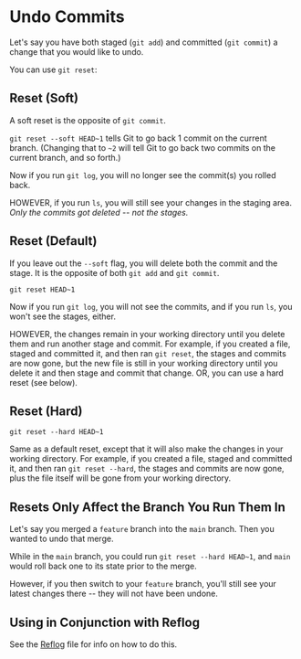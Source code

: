 # Undo Commits

Let's say you have both staged (`git add`) and committed (`git commit`) a change that you would like to undo.

You can use `git reset`:


## Reset (Soft)

A soft reset is the opposite of `git commit`.

`git reset --soft HEAD~1` tells Git to go back 1 commit on the current branch.  (Changing that to `~2` will tell Git to go back two commits on the current branch, and so forth.)

Now if you run `git log`, you will no longer see the commit(s) you rolled back.

HOWEVER, if you run `ls`, you will still see your changes in the staging area.  *Only the commits got deleted -- not the stages.*


## Reset (Default)

If you leave out the `--soft` flag, you will delete both the commit and the stage.  It is the opposite of both `git add` and `git commit`.

`git reset HEAD~1`

Now if you run `git log`, you will not see the commits, and if you run `ls`, you won't see the stages, either.

HOWEVER, the changes remain in your working directory until you delete them and run another stage and commit.  For example, if you created a file, staged and committed it, and then ran `git reset`, the stages and commits are now gone, but the new file is still in your working directory until you delete it and then stage and commit that change.  OR, you can use a hard reset (see below).


## Reset (Hard)

`git reset --hard HEAD~1`

Same as a default reset, except that it will also make the changes in your working directory.  For example, if you created a file, staged and committed it, and then ran `git reset --hard`, the stages and commits are now gone, plus the file itself will be gone from your working directory.


## Resets Only Affect the Branch You Run Them In

Let's say you merged a `feature` branch into the `main` branch.  Then you wanted to undo that merge.

While in the `main` branch, you could run `git reset --hard HEAD~1`, and `main` would roll back one to its state prior to the merge.

However, if you then switch to your `feature` branch, you'll still see your latest changes there -- they will not have been undone.


## Using in Conjunction with Reflog

See the [Reflog](5-reflog.md) file for info on how to do this.